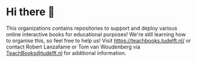 # Hi there 👋

This organizations contains repositories to support and deploy various online interactive books for educational purposes!
We're still learning how to organise this, so feel free to help us!
Visit https://teachbooks.tudelft.nl/ or contact Robert Lanzafame or Tom van Woudenberg via TeachBooks@tudelft.nl for additional information.
